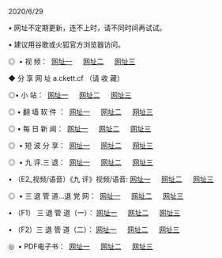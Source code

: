 <p>2020/6/29
<p>• 网址不定期更新，连不上时，请不同时间再试试。
<p>• 建议用谷歌或火狐官方浏览器访问。
<p>◎  • 视 频： 
<a href="http://sca.csso.cam/" target="_blank">网址一</a> 　 
<a href="http://sba.csso.cam/" target="_blank">网址二</a> 　 
<a href="http://saa.csso.cam/b.html" target="_blank">网址三</a>
<p>◆ 分 享 网 址  a.ckett.cf  （请 收 藏） </p>

<p>◎•  小 站：  
<a href="http://sca.csso.cam/f.html" target="_blank">网址一</a> 　 
<a href="http://sba.csso.cam/h.html" target="_blank">网址二</a> 　 
<a href="http://saa.csso.cam/k/" target="_blank">网址三</a></p><p>

<p>◎  • 翻 墙 软 件 ：  
<a href="http://sca.csso.cam/ff/" target="_blank">网址一</a> 　 
<a href="http://sba.csso.cam/s/read/a1_nd.html" target="_blank">网址二</a> 　 
<a href="http://saa.csso.cam/ff/index.html" target="_blank">网址三</a></p>
<p>◎  • 每 日 新 闻：  
<a href="http://sca.csso.cam/day/" target="_blank">网址一</a> 　 
<a href="http://sba.csso.cam/day/" target="_blank">网址二</a> 　 
<a href="http://saa.csso.cam/day/index.html" target="_blank">网址三</a></p>
<p>◎   • 短 波 分 享：  
<a href="http://sca.csso.cam/h/" target="_blank">网址一</a> 　 
<a href="http://saa.csso.cam/h/" target="_blank">网址二</a> 　 
<a href="http://sba.csso.cam/h/index.html" target="_blank">网址三</a></p>
<p>◎   • 九 评.三 退：  
<a href="http://sca.csso.cam/t/" target="_blank">网址一</a> 　 
<a href="http://saa.csso.cam/v2/index.html" target="_blank">网址二</a> 　 
<a href="http://sba.csso.cam/tt/index.html" target="_blank">网址三</a> 　</p>
<p>  • （E2_视频/语音）《九 评》视频/语音: 
<a href="http://sca.csso.cam/7738.html" target="_blank">网址一</a> 　 
<a href="http://saa.csso.cam/7614.html" target="_blank">网址二</a> 　 
<a href="http://sba.csso.cam/7633.html" target="_blank">网址三</a></p>
<p>◎   • 三 退 管 道...退 党 网：  
<a href="http://sca.csso.cam/go/td1.html" target="_blank">网址一</a> 　 
<a href="http://saa.csso.cam/go/td2.html" target="_blank">网址二</a> 　 
<a href="http://sba.csso.cam/go/td3.html" target="_blank">网址三</a></p>
<p>  • （F1） 三 退 管 道（一）： 
<a href="http://sca.csso.cam/dd/" target="_blank">网址一</a> 　 
<a href="http://saa.csso.cam/s/read/a1_tdx.html" target="_blank">网址二</a> 　 
<a href="http://sba.csso.cam/dd/" target="_blank">网址三</a></p>
<p>  • （F2）三 退 管 道（二）： 
<a href="http://saa.csso.cam/d/" target="_blank">网址一</a> 　 
<a href="http://sca.csso.cam/d/index.html" target="_blank">网址二</a> 　 
<a href="http://sba.csso.cam/d/" target="_blank">网址三</a></p>
<p>◎   • PDF电子书：  
<a href="http://sca.csso.cam/p/" target="_blank">网址一</a> 　 
<a href="http://sba.csso.cam/p/index.html" target="_blank">网址二</a> 　 
<a href="http://saa.csso.cam/p/" target="_blank">网址三</a></p>
